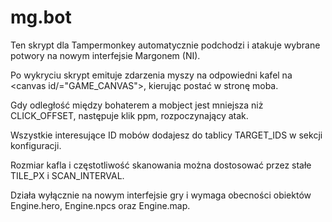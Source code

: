 # mg.bot
Ten skrypt dla Tampermonkey automatycznie podchodzi i atakuje wybrane potwory na nowym interfejsie Margonem (NI).

Po wykryciu skrypt emituje zdarzenia myszy na odpowiedni kafel na <canvas id/="GAME_CANVAS">, kierując postać w stronę moba.

Gdy odległość między bohaterem a mobject jest mniejsza niż CLICK_OFFSET, następuje klik ppm, rozpoczynający atak.

Wszystkie interesujące ID mobów dodajesz do tablicy TARGET_IDS w sekcji konfiguracji.

Rozmiar kafla i częstotliwość skanowania można dostosować przez stałe TILE_PX i SCAN_INTERVAL.

Działa wyłącznie na nowym interfejsie gry i wymaga obecności obiektów Engine.hero, Engine.npcs oraz Engine.map.
